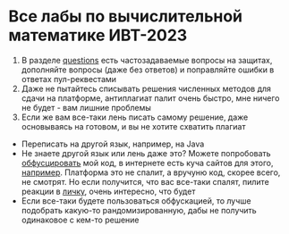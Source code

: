 # Все лабы по вычислительной математике ИВТ-2023

1) В разделе [questions](/questions) есть частозадаваемые вопросы на защитах, дополняйте вопросы (даже без ответов) и поправляйте ошибки в ответах пул-реквестами 
2) Даже не пытайтесь списывать решения численных методов для сдачи на платформе, антиплагиат палит очень быстро, мне ничего не будет - вам лишние проблемы
3) Если же вам все-таки лень писать самому решение, даже основываясь на готовом, и вы не хотите схватить плагиат  
  - Переписать на другой язык, например, на Java
  - Не знаете другой язык или лень даже это? Можете попробовать [обфусцировать](https://en.wikipedia.org/wiki/Obfuscation_(software)) мой код, в интернете есть куча сайтов для этого, [например](https://pyob.oxyry.com/). Платформа это не спалит, а вручуню код, скорее всего, не смотрят. Но если получится, что вас все-таки спалят, пилите реакции в [личку](https://t.me/Wieceslaw), очень интересно, что будет
  - Если все-таки будете пользоваться обфускацией, то лучше подобрать какую-то рандомизированную, дабы не получить одинаковое с кем-то решение
